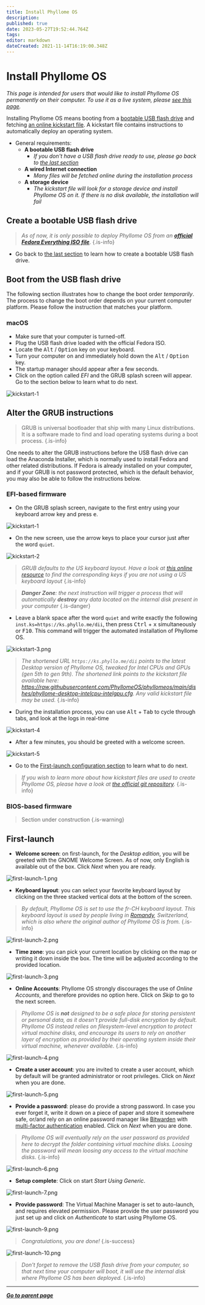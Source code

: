 ```yaml
---
title: Install Phyllome OS
description: 
published: true
date: 2023-05-27T19:52:44.764Z
tags: 
editor: markdown
dateCreated: 2021-11-14T16:19:00.348Z
---
```


# Install Phyllome OS

*This page is intended for users that would like to install Phyllome OS permanently on their computer. To use it as a live system, please [see this page](https://wiki.phyllo.me/getstarted/live).* 

Installing Phyllome OS means booting from a [bootable USB flash drive](/deploy/medium) and fetching [an online kickstart file](https://raw.githubusercontent.com/PhyllomeOS/phyllomeos/main/leaves/flat-dhi.cfg). A kickstart file contains instructions to automatically deploy an operating system.

* General requirements:
	* **A bootable USB flash drive**
	   * *If you don't have a USB flash drive ready to use, please go back to [the last section](https://wiki.phyllo.me/deploy/medium)*
  * **A wired Internet connection**
  	 * *Many files will be fetched online during the installation process*  
  * **A storage device**
  	* *The kickstart file will look for a storage device and install Phyllome OS on it. If there is no disk available, the installation will fail* 

## Create a bootable USB flash drive

> *As of now, it is only possible to deploy Phyllome OS from an [**official Fedora Everything ISO file**](https://alt.fedoraproject.org/en/)*. 
{.is-info}

* Go back to [the last section](https://wiki.phyllo.me/deploy/medium) to learn how to create a bootable USB flash drive.

## Boot from the USB flash drive

The following section illustrates how to change the boot order *temporarily*. The process to change the boot order depends on your current computer platform. Please follow the instruction that matches your platform.

### macOS

* Make sure that your computer is turned-off. 
* Plug the USB flash drive loaded with the official Fedora ISO.
* Locate the <kbd>Alt</kbd> / <kbd>Option</kbd> key on your keyboard.
* Turn your computer on and immediately hold down the <kbd>Alt</kbd> / <kbd>Option</kbd> key.
* The startup manager should appear after a few seconds.
* Click on the option called *EFI* and the GRUB splash screen will appear. Go to the section below to learn what to do next.

![kickstart-1](/assets/grub-kickstart/kickstart-1.png)

## Alter the GRUB instructions

> GRUB is universal bootloader that ship with many Linux distributions. It is a software made to find and load operating systems during a boot process.
{.is-info}

One needs to alter the GRUB instructions before the USB flash drive can load the Anaconda Installer, which is normally used to install Fedora and other related distributions. If Fedora is already installed on your computer, and if your GRUB is not password protected, which is the default behavior, you may also be able to follow the instructions below.

### EFI-based firmware

* On the GRUB splash screen, navigate to the first entry using your keyboard arrow key and press <kbd>e</kbd>.

![kickstart-1](/assets/grub-kickstart/kickstart-2.png)

* On the new screen, use the arrow keys to place your cursor just after the word `quiet`.

![kickstart-2](/assets/grub-kickstart/kickstart-3.png)

> *GRUB defaults to the US keyboard layout. Have a look at [this online resource](https://en.wikipedia.org/wiki/QWERTY#/media/File:KB_United_States.svg) to find the corresponding keys if you are not using a US keyboard layout*
{.is-info}

> ***Danger Zone**: the next instruction will trigger a process that will automatically **destroy** any data located on the internal disk present in your computer*
{.is-danger}

* Leave a blank space after the word `quiet` and write exactly the following `inst.ks=https://ks.phyllo.me/dii`, then press <kbd>Ctrl</kbd> + <kbd>x</kbd> simultaneously or <kbd>F10</kbd>. This command will trigger the automated installation of Phyllome OS. 

![kickstart-3.png](/assets/grub-kickstart/kickstart-4.png)

> *The shortened URL `https://ks.phyllo.me/dii` points to the latest Desktop version of Phyllome OS, tweaked for Intel CPUs and GPUs (gen 5th to gen 9th). The shortened link points to the kickstart file available here: https://raw.githubusercontent.com/PhyllomeOS/phyllomeos/main/dishes/phyllome-desktop-intelcpu-intelgpu.cfg. Any valid kickstart file may be used.*
{.is-info}

* During the installation process, you can use <kbd>Alt</kbd> + <kbd>Tab</kbd> to cycle through tabs, and look at the logs in real-time

![kickstart-4](/assets/grub-kickstart/kickstart-5.png)

* After a few minutes, you should be greeted with a welcome screen.

![kickstart-5](/assets/grub-kickstart/kickstart-6.png)

* Go to the [First-launch configuration section](/deploy/install#first-launch) to learn what to do next.

> *If you wish to learn more about how kickstart files are used to create Phyllome OS, please have a look at [the official git repository](https://github.com/PhyllomeOS/phyllomeos).*
{.is-info}

### BIOS-based firmware

> Section under construction
{.is-warning}

## First-launch

* **Welcome screen**: on first-launch, for the *Desktop edition*, you will be greeted with the GNOME Welcome Screen. As of now, only English is available out of the box. Click *Next* when you are ready.  

![first-launch-1.png](/assets/first-launch/first-launch-1.png)

* **Keyboard layout**: you can select your favorite keyboard layout by clicking on the three stacked vertical dots at the bottom of the screen.

> *By default, Phyllome OS is set to use the *fr-CH* keyboard layout. This keyboard layout is used by people living in [Romandy](https://en.wikipedia.org/wiki/Romandy), Switzerland, which is also where the original author of Phyllome OS is from.*
{.is-info}

![first-launch-2.png](/assets/first-launch/first-launch-2.png)

* **Time zone**: you can pick your current location by clicking on the map or writing it down inside the box. The time will be adjusted according to the provided location. 

![first-launch-3.png](/assets/first-launch/first-launch-3.png)

* **Online Accounts**: Phyllome OS strongly discourages the use of *Online Accounts*, and therefore provides no option here. Click on *Skip* to go to the next screen.

> *Phyllome OS is **not** designed to be a safe place for storing persistent or personal data, as it doesn't provide full-disk encryption by default. Phyllome OS instead relies on filesystem-level encryption to protect virtual machine disks, and encourage its users to rely on another layer of encryption as provided by their operating system inside their virtual machine, whenever available.*
{.is-info}

![first-launch-4.png](/assets/first-launch/first-launch-4.png)

* **Create a user account**: you are invited to create a user account, which by default will be granted administrator or root privileges. Click on *Next* when you are done.

![first-launch-5.png](/assets/first-launch/first-launch-5.png)

* **Provide a password**: please do provide a strong password. In case you ever forget it, write it down on a piece of paper and store it somewhere safe, or/and rely on an online password manager like [Bitwarden](https://bitwarden.com/) with [multi-factor authentication](https://en.wikipedia.org/wiki/Multi-factor_authentication) enabled. Click on *Next* when you are done.

> *Phyllome OS will eventually rely on the user password as provided here to decrypt the folder containing virtual machine disks. Loosing the password will mean loosing any access to the virtual machine disks.*
{.is-info}

![first-launch-6.png](/assets/first-launch/first-launch-6.png)

* **Setup complete**: Click on start *Start Using Generic*. 

![first-launch-7.png](/assets/first-launch/first-launch-7.png)

* **Provide password**: The Virtual Machine Manager is set to auto-launch, and requires elevated permission. Please provide the user password you just set up and click on *Authenticate* to start using Phyllome OS. 

![first-launch-9.png](/assets/first-launch/first-launch-9.png)

> *Congratulations, you are done!*
{.is-success}

![first-launch-10.png](/assets/first-launch/first-launch-10.png)

> *Don't forget to remove the USB flash drive from your computer, so that next time your computer will boot, it will use the internal disk where Phyllome OS has been deployed.*
{.is-info}

---

*[**Go to parent page**](https://wiki.phyllo.me/)*







